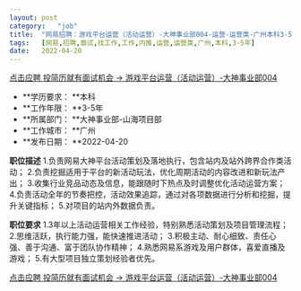 ```yaml
---
layout:	post
category:	"job"
title:	"网易招聘：游戏平台运营（活动运营）-大神事业部004-运营-运营类-广州本科3-5年"
tags:	[网易,招聘,面试,找工作,工作,内推,运营,运营类,广州,本科,3-5年]
date:	2022-04-20
---
```


[点击应聘 投简历就有面试机会 -> 游戏平台运营（活动运营）-大神事业部004](http://mobile.bole.netease.com/bole/boleDetail?id=32764&employeeId=346f03c3cda5f04c&key=all)



- **学历要求： **本科
- **工作年限： **3-5年
- **所属部门： **大神事业部-山海项目部
- **工作城市： **广州
- **发布日期： **2022-04-20



**职位描述**
1.负责网易大神平台活动策划及落地执行，包含站内及站外跨界合作类活动；
2.负责挖掘适用于平台的新活动玩法，优化周期活动的内容改进和新玩法产出；
3.收集行业竞品动态及信息，能跟随时下热点及时调整优化活动运营方案；
4.负责活动全年的节奏把控，活动效果追踪，通过对各项数据进行分析和挖掘，提升关键指标；
5.对项目的站内外数据负责。



**职位要求**
1.3年以上活动运营相关工作经验，特别熟悉活动策划及项目管理流程；
2.思维活跃，执行能力强，能快速推进活动；
3.积极主动、耐心细致、责任心强、善于沟通、富于团队协作精神；
4.熟悉网易系游戏及用户群体，喜爱直播及游戏；
5.有大型项目独立策划经验者优先。



[点击应聘 投简历就有面试机会 -> 游戏平台运营（活动运营）-大神事业部004](http://mobile.bole.netease.com/bole/boleDetail?id=32764&employeeId=346f03c3cda5f04c&key=all)